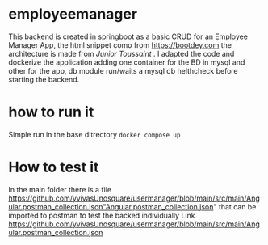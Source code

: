 # employeemanager
This backend is created in springboot as a basic CRUD for an Employee Manager App, the html snippet como from https://bootdey.com the architecture is made from *Junior Toussaint* .
I adapted the code and dockerize the application adding one container for the BD in mysql and other for the app, db module run/waits a mysql db helthcheck before starting the backend.
# how to run it
Simple run in the base ditrectory
```docker compose up```
# How to test it
In the main folder there is a file  https://github.com/yvivasUnosquare/usermanager/blob/main/src/main/Angular.postman_collection.json"Angular.postman_collection.json" that can be imported to postman to test the backed individually
Link 
https://github.com/yvivasUnosquare/usermanager/blob/main/src/main/Angular.postman_collection.json
